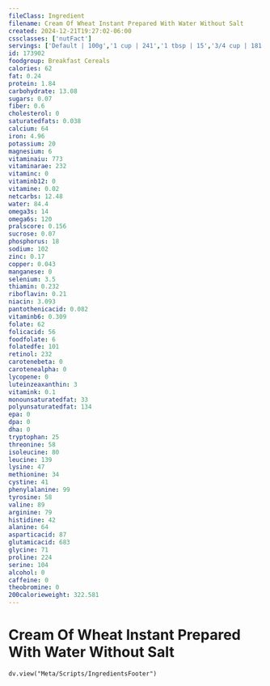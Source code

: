 ```yaml
---
fileClass: Ingredient
filename: Cream Of Wheat Instant Prepared With Water Without Salt
created: 2024-12-21T19:27:02-06:00
cssclasses: ['nutFact']
servings: ['Default | 100g','1 cup | 241','1 tbsp | 15','3/4 cup | 181']
id: 173902
foodgroup: Breakfast Cereals
calories: 62
fat: 0.24
protein: 1.84
carbohydrate: 13.08
sugars: 0.07
fiber: 0.6
cholesterol: 0
saturatedfats: 0.038
calcium: 64
iron: 4.96
potassium: 20
magnesium: 6
vitaminaiu: 773
vitaminarae: 232
vitaminc: 0
vitaminb12: 0
vitamine: 0.02
netcarbs: 12.48
water: 84.4
omega3s: 14
omega6s: 120
pralscore: 0.156
sucrose: 0.07
phosphorus: 18
sodium: 102
zinc: 0.17
copper: 0.043
manganese: 0
selenium: 3.5
thiamin: 0.232
riboflavin: 0.21
niacin: 3.093
pantothenicacid: 0.082
vitaminb6: 0.309
folate: 62
folicacid: 56
foodfolate: 6
folatedfe: 101
retinol: 232
carotenebeta: 0
carotenealpha: 0
lycopene: 0
luteinzeaxanthin: 3
vitamink: 0.1
monounsaturatedfat: 33
polyunsaturatedfat: 134
epa: 0
dpa: 0
dha: 0
tryptophan: 25
threonine: 58
isoleucine: 80
leucine: 139
lysine: 47
methionine: 34
cystine: 41
phenylalanine: 99
tyrosine: 58
valine: 89
arginine: 79
histidine: 42
alanine: 64
asparticacid: 87
glutamicacid: 683
glycine: 71
proline: 224
serine: 104
alcohol: 0
caffeine: 0
theobromine: 0
200calorieweight: 322.581
---
```


# Cream Of Wheat Instant Prepared With Water Without Salt

```dataviewjs
dv.view("Meta/Scripts/IngredientsFooter")
```